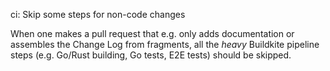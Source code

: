 ci: Skip some steps for non-code changes

When one makes a pull request that e.g. only adds documentation or
assembles the Change Log from fragments, all the *heavy* Buildkite
pipeline steps (e.g. Go/Rust building, Go tests, E2E tests) should be
skipped.
